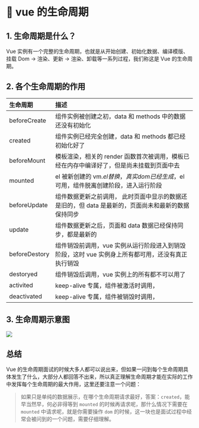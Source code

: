 # 🌈 vue 的生命周期

## 1. 生命周期是什么？

Vue 实例有一个完整的生命周期，也就是从开始创建、初始化数据、编译模版、挂载 Dom -> 渲染、更新 -> 渲染、卸载等一系列过程，我们称这是 Vue 的生命周期。

## 2. 各个生命周期的作用

| 生命周期      | 描述                                                                                                |
| :------------ | :-------------------------------------------------------------------------------------------------- |
| beforeCreate  | 组件实例被创建之初，data 和 methods 中的数据还没有初始化                                            |
| created       | 组件实例已经完全创建，data 和 methods 都已经初始化好了                                              |
| beforeMount   | 模板渲染，相关的 render 函数首次被调用，模板已经在内存中编译好了，但是尚未挂载到页面中去            |
| mounted       | el 被新创建的 vm.$el 替换，真实 dom 已经生成，$el 可用，组件脱离创建阶段，进入运行阶段              |
| beforeUpdate  | 组件数据更新之前调用， 此时页面中显示的数据还是旧的，但 data 是最新的，页面尚未和最新的数据保持同步 |
| update        | 组件数据更新之后，页面和 data 数据已经保持同步，都是最新的                                          |
| beforeDestory | 组件销毁前调用，vue 实例从运行阶段进入到销毁阶段，这时 vue 实例身上所有都可用，还没有真正执行销毁   |
| destoryed     | 组件销毁后调用，vue 实例上的所有都不可以用了                                                        |
| activited     | keep-alive 专属，组件被激活时调用，                                                                 |
| deactivated   | keep-alive 专属，组件被销毁时调用，                                                                 |

## 3. 生命周期示意图
![](http://p3-juejin.byteimg.com/tos-cn-i-k3u1fbpfcp/53d3ad6533b64763af681c7f079e1619~tplv-k3u1fbpfcp-zoom-1.image)

## 总结
Vue 的生命周期面试的时候大多人都可以说出来，但如果一问到每个生命周期具体发生了什么，大部分人都回答不出来，所以真正理解生命周期才能在实际的工作中发挥每个生命周期的最大作用，这里还要注意一个问题：
> 如果只是单纯的数据展示，在哪个生命周期请求最好，答案：`created`，能早当然早，何必非得等到 `mounted` 的时候再请求呢，那什么情况下需要在 `mounted` 中请求呢，就是你需要操作 `dom` 的时候，这一块也是面试过程中经常会被问到的一个问题，需要仔细理解。